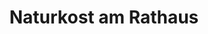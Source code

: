 ---
title: "Naturkost am Rathaus"
url: /kirchentellinsfurt/naturkost-am-rathaus/
shop: Lebensmittel
---